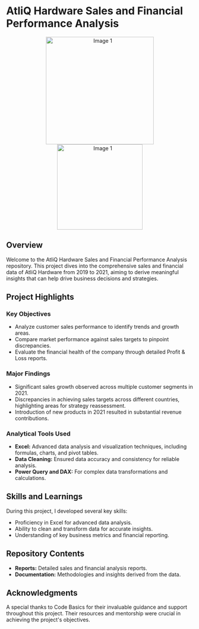 # AtliQ Hardware Sales and Financial Performance Analysis

<p align="center">
  <img src="https://ironstark007.github.io/Portfolio/images/portfolio/487090-company-logo.png" alt="Image 1" width="290" />   <img src="https://cdn.analyticsvidhya.com/wp-content/uploads/2023/06/excel_ms.png" alt="Image 1" width="230" />
</p>

## Overview

Welcome to the AtliQ Hardware Sales and Financial Performance Analysis repository. This project dives into the comprehensive sales and financial data of AtliQ Hardware from 2019 to 2021, aiming to derive meaningful insights that can help drive business decisions and strategies.

## Project Highlights

### Key Objectives
- Analyze customer sales performance to identify trends and growth areas.
- Compare market performance against sales targets to pinpoint discrepancies.
- Evaluate the financial health of the company through detailed Profit & Loss reports.

### Major Findings
- Significant sales growth observed across multiple customer segments in 2021.
- Discrepancies in achieving sales targets across different countries, highlighting areas for strategy reassessment.
- Introduction of new products in 2021 resulted in substantial revenue contributions.

### Analytical Tools Used
- **Excel:** Advanced data analysis and visualization techniques, including formulas, charts, and pivot tables.
- **Data Cleaning:** Ensured data accuracy and consistency for reliable analysis.
- **Power Query and DAX:** For complex data transformations and calculations.

## Skills and Learnings
During this project, I developed several key skills:
- Proficiency in Excel for advanced data analysis.
- Ability to clean and transform data for accurate insights.
- Understanding of key business metrics and financial reporting.

## Repository Contents
- **Reports:** Detailed sales and financial analysis reports.
- **Documentation:** Methodologies and insights derived from the data.

## Acknowledgments
A special thanks to Code Basics for their invaluable guidance and support throughout this project. Their resources and mentorship were crucial in achieving the project's objectives.


